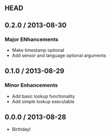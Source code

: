 ## HEAD

## 0.2.0 / 2013-08-30

### Major ENhancements
  * Make timestamp optional
  * Add sensor and language optional arguments

## 0.1.0 / 2013-08-29

### Minor Enhancements
  * Add basic lookup functionality
  * Add simple lookup executable

## 0.0.0 / 2013-08-28
  * Birthday!